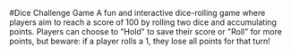 #Dice Challenge Game
A fun and interactive dice-rolling game where players aim to reach a score of 100 by rolling two dice and accumulating points. Players can choose to "Hold" to save their score or "Roll" for more points, but beware: if a player rolls a 1, they lose all points for that turn!

